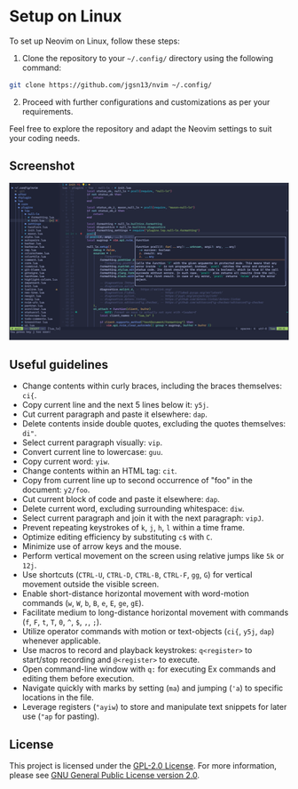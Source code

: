 # Setup on Linux

To set up Neovim on Linux, follow these steps:

1. Clone the repository to your `~/.config/` directory using the following command:
```sh
git clone https://github.com/jgsn13/nvim ~/.config/
```
2. Proceed with further configurations and customizations as per your requirements.

Feel free to explore the repository and adapt the Neovim settings to suit your coding needs.

## Screenshot
![Screenshot from null-ls configuration file](.media/screenshot.png)

## Useful guidelines

- Change contents within curly braces, including the braces themselves: `ci{`.
- Copy current line and the next 5 lines below it: `y5j`.
- Cut current paragraph and paste it elsewhere: `dap`.
- Delete contents inside double quotes, excluding the quotes themselves: `di"`.
- Select current paragraph visually: `vip`.
- Convert current line to lowercase: `guu`.
- Copy current word: `yiw`.
- Change contents within an HTML tag: `cit`.
- Copy from current line up to second occurrence of "foo" in the document: `y2/foo`.
- Cut current block of code and paste it elsewhere: `dap`.
- Delete current word, excluding surrounding whitespace: `diw`.
- Select current paragraph and join it with the next paragraph: `vipJ`.
- Prevent repeating keystrokes of `k`, `j`, `h`, `l` within a time frame.
- Optimize editing efficiency by substituting `c$` with `C`.
- Minimize use of arrow keys and the mouse.
- Perform vertical movement on the screen using relative jumps like `5k` or `12j`.
- Use shortcuts (`CTRL-U`, `CTRL-D`, `CTRL-B`, `CTRL-F`, `gg`, `G`) for vertical movement outside the visible screen.
- Enable short-distance horizontal movement with word-motion commands (`w`, `W`, `b`, `B`, `e`, `E`, `ge`, `gE`).
- Facilitate medium to long-distance horizontal movement with commands (`f`, `F`, `t`, `T`, `0`, `^`, `$`, `,`, `;`).
- Utilize operator commands with motion or text-objects (`ci{`, `y5j`, `dap`) whenever applicable.
- Use macros to record and playback keystrokes: `q<register>` to start/stop recording and `@<register>` to execute.
- Open command-line window with `q:` for executing Ex commands and editing them before execution.
- Navigate quickly with marks by setting (`ma`) and jumping (`'a`) to specific locations in the file.
- Leverage registers (`"ayiw`) to store and manipulate text snippets for later use (`"ap` for pasting).

## License

This project is licensed under the [GPL-2.0 License](LICENSE). For more information, please see [GNU General Public License version 2.0](https://www.gnu.org/licenses/gpl-2.0.html).
